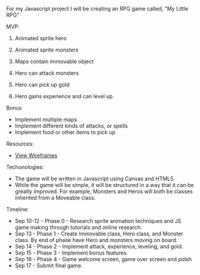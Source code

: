 For my Javascript project I will be creating an RPG game called, "My Little RPG"

MVP:

1) Animated sprite hero

2) Animated sprite monsters

3) Maps contain immovable object

4) Hero can attack monsters

5) Hero can pick up gold

6) Hero gains experience and can level up.


Bonus
- Implement multiple maps
- Implement different kinds of attacks, or spells
- Implement food or other items to pick up


Resources:

* [View Wireframes][wireframes]

[wireframes]: docs/wireframe.png

Techonologies:

- The game will be written in Javascript using Canvas and HTML5
- While the game will be simple, it will be structured in a way that it can be greatly improved.  For example, Monsters and Heros will both be classes inherited from a Moveable class.


Timeline: 

- Sep 10-12 - Phase 0 - Research sprite animation techniques and JS game making through tutorials and online research.
- Sep 13 - Phase 1 - Create Immovable class, Hero class, and Monster class.  By end of phase have Hero and monsters moving on board.
- Sep 14 - Phase 2 - Implement attack, experience, leveling, and gold.
- Sep 15 - Phase 3 - Implement bonus features.
- Sep 16 - Phase 4 - Game welcome screen, game over screen and polsh
- Sep 17 - Submit final game.
